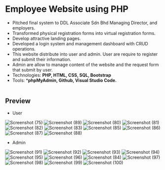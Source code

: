 # Employee Website using PHP
- Pitched final system to DDL Associate Sdn Bhd Managing Director, and employers.
- Transformed physical registration forms into virtual registration forms.
- Develop attractive landing pages.
- Developed a login system and management dashboard with CRUD operations.
- This website distribute into user and admin. User are require to register and submit their information. 
- Admin are allow to manage content of the website and the request form that submit by user. 
- Technologies: **PHP, HTML, CSS, SQL, Bootstrap**
- Tools: ***phpMyAdmin, Github, Visual Studio Code.**
<br><br>
## Preview
- User

![Screenshot (75)](https://user-images.githubusercontent.com/74011230/121797408-9f7bb000-cc52-11eb-9a3f-d6cfdf54ec4c.png)
![Screenshot (89)](https://user-images.githubusercontent.com/74011230/121797414-a9051800-cc52-11eb-8549-e7040fa51cde.png)
![Screenshot (80)](https://user-images.githubusercontent.com/74011230/121797416-aa364500-cc52-11eb-9e8f-c2468ff74b46.png)
![Screenshot (81)](https://user-images.githubusercontent.com/74011230/121797421-adc9cc00-cc52-11eb-995d-303f10338214.png)
![Screenshot (82)](https://user-images.githubusercontent.com/74011230/121797429-b7ebca80-cc52-11eb-94b3-311acdcc876b.png)
![Screenshot (83)](https://user-images.githubusercontent.com/74011230/121797436-be7a4200-cc52-11eb-93c3-dc3fb98a29c5.png)
![Screenshot (85)](https://user-images.githubusercontent.com/74011230/121797452-d356d580-cc52-11eb-8587-97cee8358091.png)
![Screenshot (86)](https://user-images.githubusercontent.com/74011230/121797459-d6ea5c80-cc52-11eb-8d12-0fb856dd6c37.png)
![Screenshot (87)](https://user-images.githubusercontent.com/74011230/121797461-d8b42000-cc52-11eb-98c2-15d69eb993fc.png)
![Screenshot (88)](https://user-images.githubusercontent.com/74011230/121797462-d9e54d00-cc52-11eb-8440-d459683d3043.png)

- Admin

![Screenshot (91)](https://user-images.githubusercontent.com/74011230/121797456-d3ef6c00-cc52-11eb-8e0d-a990bfd4ab6a.png)
![Screenshot (92)](https://user-images.githubusercontent.com/74011230/121797432-ba4e2480-cc52-11eb-80d5-20b15f3d6b99.png)
![Screenshot (93)](https://user-images.githubusercontent.com/74011230/121797434-bb7f5180-cc52-11eb-8865-4daabd98e876.png)
![Screenshot (94)](https://user-images.githubusercontent.com/74011230/121797435-bd491500-cc52-11eb-8d79-186d4f509be0.png)
![Screenshot (95)](https://user-images.githubusercontent.com/74011230/121797439-c2a65f80-cc52-11eb-84ce-95e727005fa4.png)
![Screenshot (96)](https://user-images.githubusercontent.com/74011230/121797441-c803aa00-cc52-11eb-870d-45a82dc39b3e.png)
![Screenshot (84)](https://user-images.githubusercontent.com/74011230/121797442-c89c4080-cc52-11eb-92e0-33aa202b3647.png)
![Screenshot (97)](https://user-images.githubusercontent.com/74011230/121797443-c9cd6d80-cc52-11eb-8ae2-59ef2191b14b.png)
![Screenshot (98)](https://user-images.githubusercontent.com/74011230/121797447-cb973100-cc52-11eb-94d1-a6bed5e71ee7.png)
![Screenshot (99)](https://user-images.githubusercontent.com/74011230/121797448-cdf98b00-cc52-11eb-8d29-2e44320943ac.png)
![Screenshot (100)](https://user-images.githubusercontent.com/74011230/121797449-cf2ab800-cc52-11eb-8cdf-523405152dd2.png)
